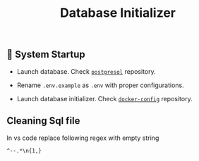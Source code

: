 <h1 id="top" align="center">Database Initializer</h1>

<br/>

<h2 id="system-startup">🚀 System Startup</h2>

- Launch database. Check [`postgresql`](https://github.com/staucktion/postgresql) repository.

- Rename `.env.example` as `.env` with proper configurations.

- Launch database initializer. Check [`docker-config`](https://github.com/staucktion/docker-config) repository.

<h2 id="clean-sql">Cleaning Sql file</h2>

In vs code replace following regex with empty string

```
^--.*\n{1,}
```
